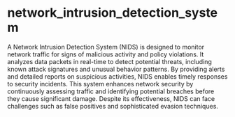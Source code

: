 # network_intrusion_detection_system
A Network Intrusion Detection System (NIDS) is designed to monitor network traffic for signs of malicious activity and policy violations. It analyzes data packets in real-time to detect potential threats, including known attack signatures and unusual behavior patterns. By providing alerts and detailed reports on suspicious activities, NIDS enables timely responses to security incidents. This system enhances network security by continuously assessing traffic and identifying potential breaches before they cause significant damage. Despite its effectiveness, NIDS can face challenges such as false positives and sophisticated evasion techniques.
